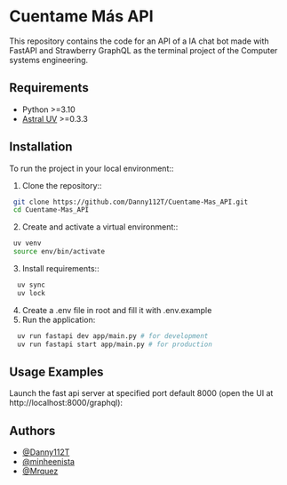 
# Cuentame Más API

This repository contains the code for an API of a IA chat bot made with FastAPI and Strawberry GraphQL as the terminal project of the Computer systems engineering. 

## Requirements
- Python >=3.10
- [Astral UV](https://docs.astral.sh/uv) >=0.3.3

## Installation

To run the project in your local environment::

  1. Clone the repository::
```bash
 git clone https://github.com/Danny112T/Cuentame-Mas_API.git
 cd Cuentame-Mas_API
```
  2. Create and activate a virtual environment::
```bash
 uv venv
 source env/bin/activate
```
  3. Install requirements::
```bash
  uv sync
  uv lock
```
  4. Create a .env file in root and fill it with .env.example
  5. Run the application:
  
```bash
  uv run fastapi dev app/main.py # for development
  uv run fastapi start app/main.py # for production
```


## Usage Examples

Launch the fast api server at specified port default 8000 (open the UI at http://localhost:8000/graphql):


## Authors

- [@Danny112T](https://www.github.com/Danny112T)
- [@minheenista](https://github.com/minheenista)
- [@Mrquez](https://github.com/Mrquez)